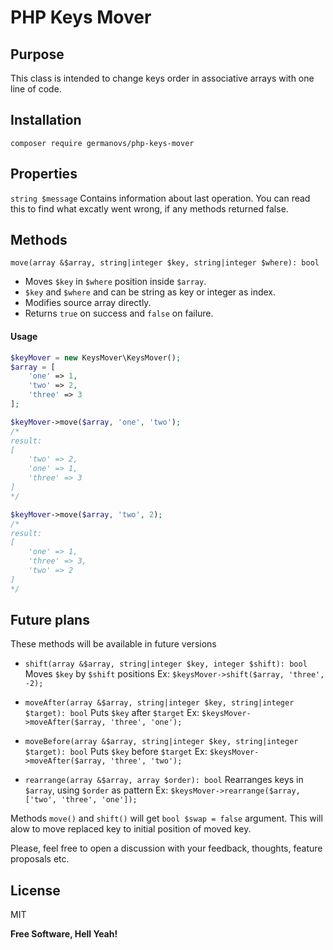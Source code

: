 # PHP Keys Mover

## Purpose
This class is intended to change keys order in associative arrays with one line of code.

## Installation

```
composer require germanovs/php-keys-mover
```

## Properties

`string $message`
Contains information about last operation. You can read this to find what excatly went wrong, if any methods returned false.

## Methods

`move(array &$array, string|integer $key, string|integer $where): bool`

- Moves `$key` in `$where` position inside `$array`.
- `$key` and `$where` and can be string as key or integer as index.
- Modifies source array directly.
- Returns `true` on success and `false` on failure.

#### Usage

```php
$keyMover = new KeysMover\KeysMover();
$array = [
    'one' => 1,
    'two' => 2,
    'three' => 3
];
```
```php
$keyMover->move($array, 'one', 'two');
/*
result:
[
    'two' => 2,
    'one' => 1,
    'three' => 3
]
*/
```
```php
$keyMover->move($array, 'two', 2);
/*
result:
[
    'one' => 1,
    'three' => 3,
    'two' => 2
]
*/
```

## Future plans
These methods will be available in future versions
- `shift(array &$array, string|integer $key, integer $shift): bool`
Moves `$key` by `$shift` positions
Ex: ```$keysMover->shift($array, 'three', -2);```

- `moveAfter(array &$array, string|integer $key, string|integer $target): bool`
Puts `$key` after `$target`
Ex: ```$keysMover->moveAfter($array, 'three', 'one');```

- `moveBefore(array &$array, string|integer $key, string|integer $target): bool`
Puts `$key` before `$target`
Ex: ```$keysMover->moveAfter($array, 'three', 'two');```

- `rearrange(array &$array, array $order): bool`
Rearranges keys in `$array`, using `$order` as pattern
Ex: ```$keysMover->rearrange($array, ['two', 'three', 'one']);```

Methods `move()` and `shift()` will get `bool $swap = false` argument. This will alow to move replaced key to initial position of moved key.

Please, feel free to open a discussion with your feedback, thoughts, feature proposals etc.

## License
MIT

**Free Software, Hell Yeah!**